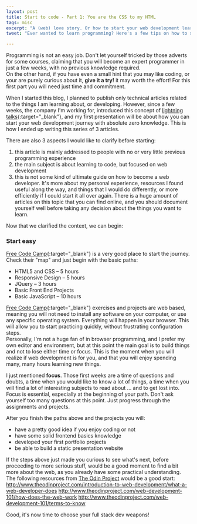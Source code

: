 ```yaml
---
layout: post
title: Start to code - Part 1: You are the CSS to my HTML
tags: misc
excerpt: "A (web) love story. Or how to start your web development learning journey."
tweet: "Ever wanted to learn programming? Here's a few tips on how to start."

---
```


Programming is not an easy job. Don't let yourself tricked by those adverts for some courses, claiming that you will become an expert programmer in just a few weeks, with no previous knowledge required.  
On the other hand, if you have even a small hint that you may like coding, or your are purely curious about it, **give it a try!** it may worth the effort!  For this first part you will need just time and commitment.

When I started this blog, I planned to publish only technical articles related to the things I am learning about, or developing. However, since a few weeks, the company I'm working for, introduced this concept of [lightning talks](https://en.wikipedia.org/wiki/Lightning_talk "lightning talks"){:target="_blank"}, and my first presentation will be about how you can start your web development journey with absolute zero knowledge. This is how I ended up writing this series of 3 articles.  

There are also 3 aspects I would like to clarify before starting:
1. this article is mainly addressed to people with no or very little previous programming experience
2. the main subject is about learning to code, but focused on web development
3. this is not some kind of ultimate guide on how to become a web developer. It's more about my personal experience, resources I found useful along the way, and things that I would do differently, or more efficiently if I could start it all over again. There is a huge amount of articles on this topic that you can find online, and you should document yourself well before taking any decision about the things you want to learn.  

Now that we clarified the context, we can begin:

### Start easy  

[Free Code Camp](https://www.freecodecamp.com/map){:target="_blank"} is a very good place to start the journey. Check their "map" and just begin with the basic paths:  
- HTML5 and CSS – 5 hours
- Responsive Design – 5 hours
- JQuery – 3 hours
- Basic Front End Projects
- Basic JavaScript – 10 hours

[Free Code Camp](https://www.freecodecamp.com/map){:target="_blank"} exercises and projects are web based, meaning you will not need to install any software on your computer, or use any specific operating system. Everything will happen in your browser. This will allow you to start practicing quickly, without frustrating configuration steps.  
Personally, I'm not a huge fan of in browser programming, and I prefer my own editor and environment, but at this point the main goal is to build things and not to lose either time or focus. This is the moment when you will realize if web development is for you, and that you will enjoy spending many, many hours learning new things.  

I just mentioned **focus**. Those first weeks are a time of questions and doubts, a time when you would like to know a lot of things, a time when you will find a lot of interesting subjects to read about ... and to get lost into. Focus is essential, especially at the beginning of your path. Don't ask yourself too many questions at this point. Just progress through the assignments and projects.

After you finish the paths above and the projects you will:
- have a pretty good idea if you enjoy coding or not
- have some solid frontend basics knowledge
- developed your first portfolio projects
- be able to build a static presentation website

If the steps above just made you curious to see what's next, before proceeding to more serious stuff, would be a good moment to find a bit more about the web, as you already have some practical understanding. The following resources from [The Odin Project](http://www.theodinproject.com/courses) would be a good start:
http://www.theodinproject.com/introduction-to-web-development/what-a-web-developer-does
http://www.theodinproject.com/web-development-101/how-does-the-web-work
http://www.theodinproject.com/web-development-101/terms-to-know

Good, it's now time to choose your full stack dev weapons!